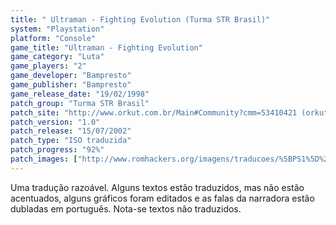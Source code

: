 ```yaml
---
title: " Ultraman - Fighting Evolution (Turma STR Brasil)"
system: "Playstation"
platform: "Console"
game_title: "Ultraman - Fighting Evolution"
game_category: "Luta"
game_players: "2"
game_developer: "Bampresto"
game_publisher: "Bampresto"
game_release_date: "19/02/1998"
patch_group: "Turma STR Brasil"
patch_site: "http://www.orkut.com.br/Main#Community?cmm=53410421 (orkut)"
patch_version: "1.0"
patch_release: "15/07/2002"
patch_type: "ISO traduzida"
patch_progress: "92%"
patch_images: ["http://www.romhackers.org/imagens/traducoes/%5BPS1%5D%20Ultraman%20-%20Fighting%20Evolution%20-%20Turma%20STR%20Brasil%20-%201.jpg","http://www.romhackers.org/imagens/traducoes/%5BPS1%5D%20Ultraman%20-%20Fighting%20Evolution%20-%20Turma%20STR%20Brasil%20-%202.jpg","http://www.romhackers.org/imagens/traducoes/%5BPS1%5D%20Ultraman%20-%20Fighting%20Evolution%20-%20Turma%20STR%20Brasil%20-%203.jpg"]
---
```

Uma tradução razoável. Alguns textos estão traduzidos, mas não estão acentuados, alguns gráficos foram editados e as falas da narradora estão dubladas em português. Nota-se textos não traduzidos.
